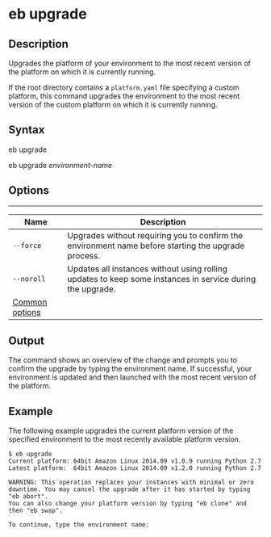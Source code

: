 # eb upgrade<a name="eb3-upgrade"></a>

## Description<a name="eb3-upgradedescription"></a>

Upgrades the platform of your environment to the most recent version of the platform on which it is currently running\.

If the root directory contains a `platform.yaml` file specifying a custom platform, this command upgrades the environment to the most recent version of the custom platform on which it is currently running\.

## Syntax<a name="eb3-upgradesyntax"></a>

 eb upgrade 

 eb upgrade *environment\-name* 

## Options<a name="eb3-upgradeoptions"></a>


****  

|  Name  |  Description  | 
| --- | --- | 
|  `--force`  |  Upgrades without requiring you to confirm the environment name before starting the upgrade process\.  | 
|  `--noroll`  |  Updates all instances without using rolling updates to keep some instances in service during the upgrade\.  | 
|  [Common options](eb3-cmd-options.md)  |  | 

## Output<a name="eb3-upgradeoutput"></a>

The command shows an overview of the change and prompts you to confirm the upgrade by typing the environment name\. If successful, your environment is updated and then launched with the most recent version of the platform\.

## Example<a name="eb3-upgradeexample"></a>

The following example upgrades the current platform version of the specified environment to the most recently available platform version\.

```
$ eb upgrade
Current platform: 64bit Amazon Linux 2014.09 v1.0.9 running Python 2.7
Latest platform:  64bit Amazon Linux 2014.09 v1.2.0 running Python 2.7

WARNING: This operation replaces your instances with minimal or zero downtime. You may cancel the upgrade after it has started by typing "eb abort".
You can also change your platform version by typing "eb clone" and then "eb swap".

To continue, type the environment name:
```